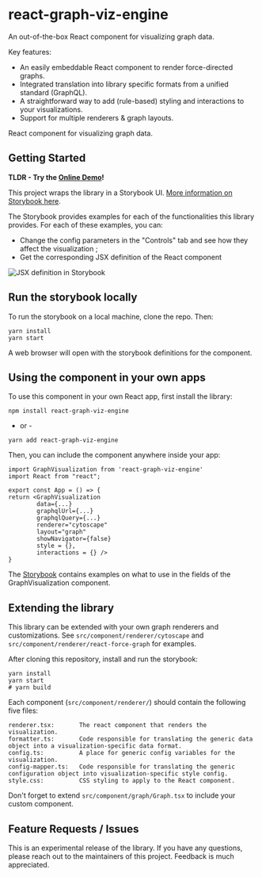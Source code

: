 # react-graph-viz-engine
An out-of-the-box React component for visualizing graph data.

Key features:
- An easily embeddable React component to render force-directed graphs.
- Integrated translation into library specific formats from a unified standard (GraphQL).
- A straightforward way to add (rule-based) styling and interactions to your visualizations.
- Support for multiple renderers & graph layouts.

React component for visualizing graph data.

## Getting Started
**TLDR - Try the [Online Demo](https://react-graph-viz-engine.s3.us-west-1.amazonaws.com/index.html)!**

This project wraps the library in a Storybook UI. [More information on Storybook here](https://storybook.js.org/).

The Storybook provides examples for each of the functionalities this library provides. For each of these examples, you can:
* Change the config parameters in the "Controls" tab and see how they affect the visualization ;
* Get the corresponding JSX definition of the React component

![JSX definition in Storybook](assets/storybook_jsx.png)

## Run the storybook locally
To run the storybook on a local machine, clone the repo. Then:

```
yarn install
yarn start
```

A web browser will open with the storybook definitions for the component.

## Using the component in your own apps
To use this component in your own React app, first install the library:
```
npm install react-graph-viz-engine
```
- or -
```
yarn add react-graph-viz-engine
```

Then, you can include the component anywhere inside your app:

```
import GraphVisualization from 'react-graph-viz-engine'
import React from "react";

export const App = () => {
return <GraphVisualization
        data={...}
        graphqlUrl={...}
        graphqlQuery={...}
        renderer="cytoscape"
        layout="graph"
        showNavigator={false}
        style = {},
        interactions = {} />
}
```

The [Storybook](https://react-graph-viz-engine.s3.us-west-1.amazonaws.com/index.html) contains examples on what to use in the fields of the GraphVisualization component. 


## Extending the library
This library can be extended with your own graph renderers and customizations.
See `src/component/renderer/cytoscape` and `src/component/renderer/react-force-graph` for examples.

After cloning this repository, install and run the storybook:
```
yarn install
yarn start
# yarn build
```

Each component (`src/component/renderer/`) should contain the following five files:
```
renderer.tsx:       The react component that renders the visualization.
formatter.ts:       Code responsible for translating the generic data object into a visualization-specific data format.
config.ts:          A place for generic config variables for the visualization.
config-mapper.ts:   Code responsible for translating the generic configuration object into visualization-specific style config.
style.css:          CSS styling to apply to the React component.
```

Don't forget to extend `src/component/graph/Graph.tsx` to include your custom component. 

## Feature Requests / Issues
This is an experimental release of the library. If you have any questions, please reach out to the maintainers of this project.
Feedback is much appreciated.